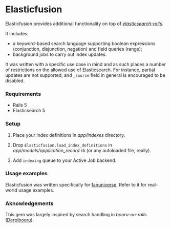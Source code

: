 # Elasticfusion

Elasticfusion provides additional functionality on top of [*elasticsearch-rails*](https://github.com/elastic/elasticsearch-rails).

It includes:
* a keyword-based search language supporting boolean expressions
(conjunction, disjunction, negation) and field queries (range);
* background jobs to carry out index updates.

It was written with a specific use case in mind and as such places a 
number of restrictions on the allowed use of Elasticsearch.
For instance, partial updates are not supported, and `_source` field
in general is encouraged to be disabled.

### Requirements

* Rails 5
* Elasticsearch 5

### Setup

1. Place your index definitions in *app/indexes* directory.

2. Drop `Elasticfusion.load_index_definitions` in *app/models/application_record.rb* 
(or any autoloaded file, really).

3. Add `indexing` queue to your Active Job backend.

### Usage examples

Elasticfusion was written specifically for [fanuniverse](https://www.github.com/little-bobby-tables/fanuniverse).
Refer to it for real-world usage examples.

### Aknowledgements

This gem was largely inspired by search handling in *booru-on-rails* ([Derpibooru](https://www.derpibooru.org)).

